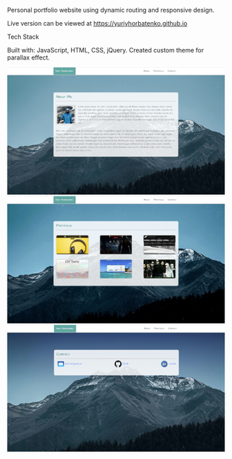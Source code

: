 Personal portfolio website using dynamic routing and responsive design.

Live version can be viewed at https://yuriyhorbatenko.github.io

Tech Stack

Built with: JavaScript, HTML, CSS, jQuery. Created custom theme for parallax effect.

![](img/About.jpg)
![](img/portfolio.jpg)
![](img/contact.jpg)
